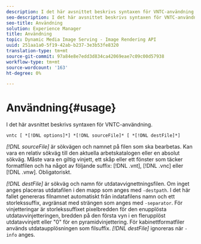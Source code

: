 ```yaml
---
description: I det här avsnittet beskrivs syntaxen för VNTC-användning.
seo-description: I det här avsnittet beskrivs syntaxen för VNTC-användning.
seo-title: Användning
solution: Experience Manager
title: Användning
topic: Dynamic Media Image Serving - Image Rendering API
uuid: 251aa1a0-5f19-42ab-b237-3e3b53fe8320
translation-type: tm+mt
source-git-commit: 97a84e8e7edd3d834ca42069eae7c09c00d57938
workflow-type: tm+mt
source-wordcount: '163'
ht-degree: 0%

---
```



# Användning{#usage}

I det här avsnittet beskrivs syntaxen för VNTC-användning.

`vntc [ *[!DNL options]*] *[!DNL sourceFile]* [ *[!DNL destFile]*]`

*[!DNL sourceFile]* är sökvägen och namnet på filen som ska bearbetas. Kan vara en relativ sökväg till den aktuella arbetskatalogen eller en absolut sökväg. Måste vara en giltig vinjett, ett skåp eller ett fönster som täcker formatfilen och ha något av följande suffix: [!DNL .vnt], [!DNL .vnc] eller [!DNL .vnw]. Obligatoriskt.

*[!DNL destFile]* är sökväg och namn för utdatavvignettningsfilen. Om inget anges placeras utdatafilen i den mapp som anges med `-destpath`. I det här fallet genereras filnamnet automatiskt från indatafilens namn och ett storlekssuffix, avgränsat med strängen som anges med `-separator`. För vinjetteringar är storlekssuffixet pixelbredden för den enupplösta utdatavvinjetteringen, bredden på den första vyn i en flerupplöst utdatavvinjett eller &quot;0&quot; för en pyramidvinjettering. För kabinettformatfiler används utdataupplösningen som filsuffix. *[!DNL destFile]* ignoreras när  `-info` anges.
